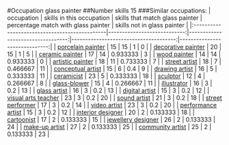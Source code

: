 #Occupation glass painter
##Number skills 15
###Similar occupations:
| occupation                                    |   skills in this occupation |   skills that match glass painter |   percentage match with glass painter |   skills not in glass painter |
|:----------------------------------------------|----------------------------:|----------------------------------:|--------------------------------------:|------------------------------:|
| [porcelain painter](porcelain_painter.md)     |                          15 |                                15 |                              1        |                             0 |
| [decorative painter](decorative_painter.md)   |                          20 |                                15 |                              1        |                             5 |
| [ceramic painter](ceramic_painter.md)         |                          17 |                                14 |                              0.933333 |                             3 |
| [wood painter](wood_painter.md)               |                          14 |                                14 |                              0.933333 |                             0 |
| [artistic painter](artistic_painter.md)       |                          18 |                                11 |                              0.733333 |                             7 |
| [street artist](street_artist.md)             |                          18 |                                 7 |                              0.466667 |                            11 |
| [conceptual artist](conceptual_artist.md)     |                          15 |                                 6 |                              0.4      |                             9 |
| [drawing artist](drawing_artist.md)           |                          16 |                                 5 |                              0.333333 |                            11 |
| [ceramicist](ceramicist.md)                   |                          23 |                                 5 |                              0.333333 |                            18 |
| [sculptor](sculptor.md)                       |                          12 |                                 4 |                              0.266667 |                             8 |
| [glass-blower](glass-blower.md)               |                          15 |                                 4 |                              0.266667 |                            11 |
| [illustrator](illustrator.md)                 |                          16 |                                 3 |                              0.2      |                            13 |
| [glass artist](glass_artist.md)               |                          16 |                                 3 |                              0.2      |                            13 |
| [digital artist](digital_artist.md)           |                          15 |                                 3 |                              0.2      |                            12 |
| [visual arts teacher](visual_arts_teacher.md) |                          23 |                                 3 |                              0.2      |                            20 |
| [sound artist](sound_artist.md)               |                          21 |                                 3 |                              0.2      |                            18 |
| [street performer](street_performer.md)       |                          17 |                                 3 |                              0.2      |                            14 |
| [video artist](video_artist.md)               |                          23 |                                 3 |                              0.2      |                            20 |
| [performance artist](performance_artist.md)   |                          15 |                                 3 |                              0.2      |                            12 |
| [interior designer](interior_designer.md)     |                          20 |                                 2 |                              0.133333 |                            18 |
| [cartoonist](cartoonist.md)                   |                          17 |                                 2 |                              0.133333 |                            15 |
| [jewellery designer](jewellery_designer.md)   |                          26 |                                 2 |                              0.133333 |                            24 |
| [make-up artist](make-up_artist.md)           |                          27 |                                 2 |                              0.133333 |                            25 |
| [community artist](community_artist.md)       |                          25 |                                 2 |                              0.133333 |                            23 |
